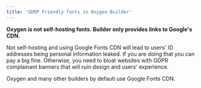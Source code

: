 ```yaml
---
title: 'GDRP Friendly fonts in Oxygen Builder'
---
```


****Oxygen is not self-hosting fonts. Builder only provides links to Google's CDN.****

Not self-hosting and using Google Fonts CDN will lead to users' ID addresses being personal information leaked. If you are doing that you can pay a big fine. Otherwise, you need to bloat websites with GDPR complainant banners that will ruin design and users' experience.

Oxygen and many other builders by default use Google Fonts CDN.